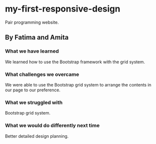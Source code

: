 # my-first-responsive-design
Pair programming website.
## By Fatima and Amita
### What we have learned
We learned how to use the Bootstrap framework with the grid system.
### What challenges we overcame
We were able to use the Bootstrap grid system to arrange the contents in our page to our preference. 
### What we struggled with
Bootstrap grid system. 
### What we would do differently next time
Better detailed design planning.
